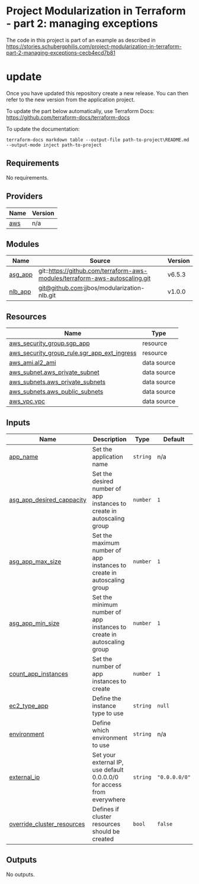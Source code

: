 # Project Modularization in Terraform - part 2: managing exceptions
The code in this project is part of an example as described in https://stories.schubergphilis.com/project-modularization-in-terraform-part-2-managing-exceptions-cecb4ecd7b81

# update
Once you have updated this repository create a new release. You can then refer to the new version from the application project.

To update the part below automatically, use Terraform Docs: https://github.com/terraform-docs/terraform-docs

To update the documentation:
```
terraform-docs markdown table --output-file path-to-project\README.md --output-mode inject path-to-project
```

<!-- BEGIN_TF_DOCS -->
## Requirements

No requirements.

## Providers

| Name | Version |
|------|---------|
| <a name="provider_aws"></a> [aws](#provider\_aws) | n/a |

## Modules

| Name | Source | Version |
|------|--------|---------|
| <a name="module_asg_app"></a> [asg\_app](#module\_asg\_app) | git::https://github.com/terraform-aws-modules/terraform-aws-autoscaling.git | v6.5.3 |
| <a name="module_nlb_app"></a> [nlb\_app](#module\_nlb\_app) | git@github.com:jjbos/modularization-nlb.git | v1.0.0 |

## Resources

| Name | Type |
|------|------|
| [aws_security_group.sgp_app](https://registry.terraform.io/providers/hashicorp/aws/latest/docs/resources/security_group) | resource |
| [aws_security_group_rule.sgr_app_ext_ingress](https://registry.terraform.io/providers/hashicorp/aws/latest/docs/resources/security_group_rule) | resource |
| [aws_ami.al2_ami](https://registry.terraform.io/providers/hashicorp/aws/latest/docs/data-sources/ami) | data source |
| [aws_subnet.aws_private_subnet](https://registry.terraform.io/providers/hashicorp/aws/latest/docs/data-sources/subnet) | data source |
| [aws_subnets.aws_private_subnets](https://registry.terraform.io/providers/hashicorp/aws/latest/docs/data-sources/subnets) | data source |
| [aws_subnets.aws_public_subnets](https://registry.terraform.io/providers/hashicorp/aws/latest/docs/data-sources/subnets) | data source |
| [aws_vpc.vpc](https://registry.terraform.io/providers/hashicorp/aws/latest/docs/data-sources/vpc) | data source |

## Inputs

| Name | Description | Type | Default | Required |
|------|-------------|------|---------|:--------:|
| <a name="input_app_name"></a> [app\_name](#input\_app\_name) | Set the application name | `string` | n/a | yes |
| <a name="input_asg_app_desired_cappacity"></a> [asg\_app\_desired\_cappacity](#input\_asg\_app\_desired\_cappacity) | Set the desired number of app instances to create in autoscaling group | `number` | `1` | no |
| <a name="input_asg_app_max_size"></a> [asg\_app\_max\_size](#input\_asg\_app\_max\_size) | Set the maximum number of app instances to create in autoscaling group | `number` | `1` | no |
| <a name="input_asg_app_min_size"></a> [asg\_app\_min\_size](#input\_asg\_app\_min\_size) | Set the minimum number of app instances to create in autoscaling group | `number` | `1` | no |
| <a name="input_count_app_instances"></a> [count\_app\_instances](#input\_count\_app\_instances) | Set the number of app instances to create | `number` | `1` | no |
| <a name="input_ec2_type_app"></a> [ec2\_type\_app](#input\_ec2\_type\_app) | Define the instance type to use | `string` | `null` | no |
| <a name="input_environment"></a> [environment](#input\_environment) | Define which environment to use | `string` | n/a | yes |
| <a name="input_external_ip"></a> [external\_ip](#input\_external\_ip) | Set your external IP, use default 0.0.0.0/0 for access from everywhere | `string` | `"0.0.0.0/0"` | no |
| <a name="input_override_cluster_resources"></a> [override\_cluster\_resources](#input\_override\_cluster\_resources) | Defines if cluster resources should be created | `bool` | `false` | no |

## Outputs

No outputs.
<!-- END_TF_DOCS -->